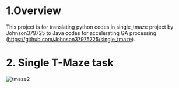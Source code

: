 # 1.Overview

This project is for translating python codes in single_tmaze project by Johnson379725 to Java codes for accelerating GA processing (https://github.com/Johnson37975725/single_tmaze).

# 2. Single T-Maze task
![tmaze2](https://user-images.githubusercontent.com/13718037/54267241-2272a500-4536-11e9-885f-2cd1ffa4e790.png)
